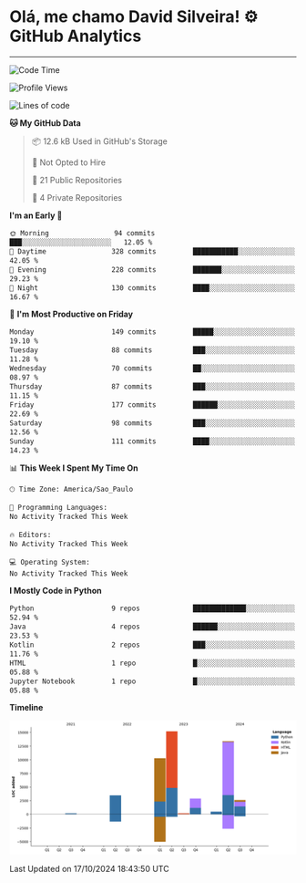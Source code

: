 
# Olá, me chamo David Silveira! ⚙️ GitHub Analytics

---
<!--START_SECTION:waka-->
![Code Time](http://img.shields.io/badge/Code%20Time-209%20hrs%2017%20mins-blue)

![Profile Views](http://img.shields.io/badge/Profile%20Views-0-blue)

![Lines of code](https://img.shields.io/badge/From%20Hello%20World%20I%27ve%20Written-48.5%20thousand%20lines%20of%20code-blue)

**🐱 My GitHub Data** 

> 📦 12.6 kB Used in GitHub's Storage 
 > 
> 🚫 Not Opted to Hire
 > 
> 📜 21 Public Repositories 
 > 
> 🔑 4 Private Repositories 
 > 
**I'm an Early 🐤** 

```text
🌞 Morning                94 commits          ███░░░░░░░░░░░░░░░░░░░░░░   12.05 % 
🌆 Daytime                328 commits         ███████████░░░░░░░░░░░░░░   42.05 % 
🌃 Evening                228 commits         ███████░░░░░░░░░░░░░░░░░░   29.23 % 
🌙 Night                  130 commits         ████░░░░░░░░░░░░░░░░░░░░░   16.67 % 
```
📅 **I'm Most Productive on Friday** 

```text
Monday                   149 commits         █████░░░░░░░░░░░░░░░░░░░░   19.10 % 
Tuesday                  88 commits          ███░░░░░░░░░░░░░░░░░░░░░░   11.28 % 
Wednesday                70 commits          ██░░░░░░░░░░░░░░░░░░░░░░░   08.97 % 
Thursday                 87 commits          ███░░░░░░░░░░░░░░░░░░░░░░   11.15 % 
Friday                   177 commits         ██████░░░░░░░░░░░░░░░░░░░   22.69 % 
Saturday                 98 commits          ███░░░░░░░░░░░░░░░░░░░░░░   12.56 % 
Sunday                   111 commits         ████░░░░░░░░░░░░░░░░░░░░░   14.23 % 
```


📊 **This Week I Spent My Time On** 

```text
🕑︎ Time Zone: America/Sao_Paulo

💬 Programming Languages: 
No Activity Tracked This Week

🔥 Editors: 
No Activity Tracked This Week

💻 Operating System: 
No Activity Tracked This Week
```

**I Mostly Code in Python** 

```text
Python                   9 repos             █████████████░░░░░░░░░░░░   52.94 % 
Java                     4 repos             ██████░░░░░░░░░░░░░░░░░░░   23.53 % 
Kotlin                   2 repos             ███░░░░░░░░░░░░░░░░░░░░░░   11.76 % 
HTML                     1 repo              █░░░░░░░░░░░░░░░░░░░░░░░░   05.88 % 
Jupyter Notebook         1 repo              █░░░░░░░░░░░░░░░░░░░░░░░░   05.88 % 
```



**Timeline**

![Lines of Code chart](https://raw.githubusercontent.com/DavidSilveira80/DavidSilveira80/master/assets/bar_graph.png)


 Last Updated on 17/10/2024 18:43:50 UTC
<!--END_SECTION:waka-->


